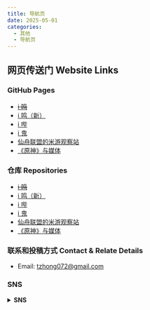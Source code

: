 ```yaml
---
title: 导航页
date: 2025-05-01
categories:
  - 其他
  - 导航页
---
```


## 网页传送门 Website Links

### **GitHub Pages**
- [~~i 鸣~~](https://bxx-114514.github.io/iming-blog)
- [i 鸣（新）](https://bxx-114514.github.io/new-iming-blog)
- [i 哔](https://bxx-114514.github.io/evil-of-bilibili)
- [i 鬼](https://bxx-114514.github.io/igui-blog)
- [仙舟联盟的米游观察站](https://bxx-114514.github.io/xzlm-hyv)
- [《原神》与媒体](https://bxx-114514.github.io/genshinimpact-and-media)

### **仓库 Repositories**
- [~~i 鸣~~](https://github.com/bxx-114514/iming-blog)
- [i 鸣（新）](https://github.com/bxx-114514/new-iming-blog)
- [i 哔](https://github.com/bxx-114514/evil-of-bilibili)
- [i 鬼](https://github.com/bxx-114514/igui-blog)
- [仙舟联盟的米游观察站](https://github.com/bxx-114514/xzlm-hyv)
- [《原神》与媒体](https://github.com/bxx-114514/genshinimpact-and-media)

### 联系和投稿方式 Contact & Relate Details
* Email: tzhong072@gmail.com

### SNS

<details>
<summary><strong>SNS</strong></summary>

* 德波大饭店 bilibili: https://space.bilibili.com/626140137
* YouTube: https://youtube.com/@buxianxian-ii45i4
* 小红书 Xiaohongshu/Redbook: https://www.xiaohongshu.com/user/profile/67f387fa000000000d009f9d
* 微博 Weibo: https://weibo.com/u/7847016698
* X (Twitter): https://x.com/bxx_114514
* Threads: https://www.threads.com/@114514buxianxian
* Bluesky: https://bsky.app/profile/bxx-114514.bsky.social
* Instagram: https://www.instagram.com/114514buxianxian/

</details>